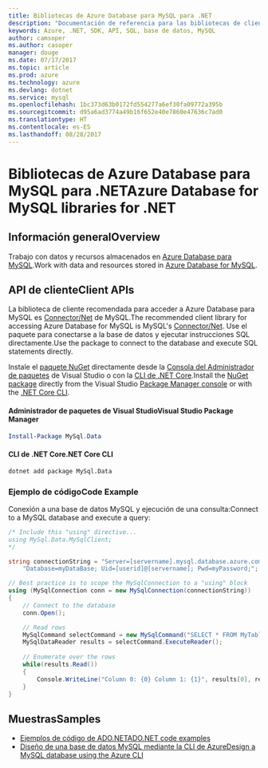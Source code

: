 ```yaml
---
title: Bibliotecas de Azure Database para MySQL para .NET
description: "Documentación de referencia para las bibliotecas de cliente de .NET para Azure Database para MySQL"
keywords: Azure, .NET, SDK, API, SQL, base de datos, MySQL
author: camsoper
ms.author: casoper
manager: douge
ms.date: 07/17/2017
ms.topic: article
ms.prod: azure
ms.technology: azure
ms.devlang: dotnet
ms.service: mysql
ms.openlocfilehash: 1bc373d63b0172fd554277a6ef30fa09772a395b
ms.sourcegitcommit: d95a6ad3774a49b16f652e40e7860e47636c7ad0
ms.translationtype: HT
ms.contentlocale: es-ES
ms.lasthandoff: 08/28/2017
---
```

# <a name="azure-database-for-mysql-libraries-for-net"></a><span data-ttu-id="1e990-104">Bibliotecas de Azure Database para MySQL para .NET</span><span class="sxs-lookup"><span data-stu-id="1e990-104">Azure Database for MySQL libraries for .NET</span></span>

## <a name="overview"></a><span data-ttu-id="1e990-105">Información general</span><span class="sxs-lookup"><span data-stu-id="1e990-105">Overview</span></span>

<span data-ttu-id="1e990-106">Trabajo con datos y recursos almacenados en [Azure Database para MySQL](/azure/mysql/overview).</span><span class="sxs-lookup"><span data-stu-id="1e990-106">Work with data and resources stored in [Azure Database for MySQL](/azure/mysql/overview).</span></span>

## <a name="client-apis"></a><span data-ttu-id="1e990-107">API de cliente</span><span class="sxs-lookup"><span data-stu-id="1e990-107">Client APIs</span></span>

<span data-ttu-id="1e990-108">La biblioteca de cliente recomendada para acceder a Azure Database para MySQL es [Connector/Net](https://dev.mysql.com/doc/connector-net/en) de MySQL.</span><span class="sxs-lookup"><span data-stu-id="1e990-108">The recommended client library for accessing Azure Database for MySQL is MySQL's [Connector/Net](https://dev.mysql.com/doc/connector-net/en).</span></span> <span data-ttu-id="1e990-109">Use el paquete para conectarse a la base de datos y ejecutar instrucciones SQL directamente.</span><span class="sxs-lookup"><span data-stu-id="1e990-109">Use the package to connect to the database and execute SQL statements directly.</span></span> 

<span data-ttu-id="1e990-110">Instale el [paquete NuGet](https://www.nuget.org/packages/MySql.Data) directamente desde la [Consola del Administrador de paquetes][PackageManager] de Visual Studio o con la [CLI de .NET Core][DotNetCLI].</span><span class="sxs-lookup"><span data-stu-id="1e990-110">Install the [NuGet package](https://www.nuget.org/packages/MySql.Data) directly from the Visual Studio [Package Manager console][PackageManager] or with the [.NET Core CLI][DotNetCLI].</span></span>

#### <a name="visual-studio-package-manager"></a><span data-ttu-id="1e990-111">Administrador de paquetes de Visual Studio</span><span class="sxs-lookup"><span data-stu-id="1e990-111">Visual Studio Package Manager</span></span>

```powershell
Install-Package MySql.Data
```

#### <a name="net-core-cli"></a><span data-ttu-id="1e990-112">CLI de .NET Core</span><span class="sxs-lookup"><span data-stu-id="1e990-112">.NET Core CLI</span></span>

```bash
dotnet add package MySql.Data
```

### <a name="code-example"></a><span data-ttu-id="1e990-113">Ejemplo de código</span><span class="sxs-lookup"><span data-stu-id="1e990-113">Code Example</span></span>

<span data-ttu-id="1e990-114">Conexión a una base de datos MySQL y ejecución de una consulta:</span><span class="sxs-lookup"><span data-stu-id="1e990-114">Connect to a MySQL database and execute a query:</span></span>

```csharp
/* Include this "using" directive...
using MySql.Data.MySqlClient;
*/

string connectionString = "Server=[servername].mysql.database.azure.com; " +
    "Database=myDataBase; Uid=[userid]@[servername]; Pwd=myPassword;";

// Best practice is to scope the MySqlConnection to a "using" block
using (MySqlConnection conn = new MySqlConnection(connectionString))
{
    // Connect to the database
    conn.Open();

    // Read rows
    MySqlCommand selectCommand = new MySqlCommand("SELECT * FROM MyTable", conn);
    MySqlDataReader results = selectCommand.ExecuteReader();
    
    // Enumerate over the rows
    while(results.Read())
    {
        Console.WriteLine("Column 0: {0} Column 1: {1}", results[0], results[1]);
    }
}
```

## <a name="samples"></a><span data-ttu-id="1e990-115">Muestras</span><span class="sxs-lookup"><span data-stu-id="1e990-115">Samples</span></span>

- [<span data-ttu-id="1e990-116">Ejemplos de código de ADO.NET</span><span class="sxs-lookup"><span data-stu-id="1e990-116">ADO.NET code examples</span></span>](/dotnet/framework/data/adonet/ado-net-code-examples)
- [<span data-ttu-id="1e990-117">Diseño de una base de datos MySQL mediante la CLI de Azure</span><span class="sxs-lookup"><span data-stu-id="1e990-117">Design a MySQL database using the Azure CLI</span></span>](https://docs.microsoft.com/azure/mysql/tutorial-design-database-using-cli) 

[PackageManager]: https://docs.microsoft.com/nuget/tools/package-manager-console
[DotNetCLI]: https://docs.microsoft.com/en-us/dotnet/core/tools/dotnet-add-package
